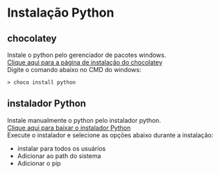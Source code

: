 # Instalação Python  
  
## chocolatey  
Instale o python pelo gerenciador de pacotes windows.  
[Clique aqui para a página de instalação do chocolatey](https://chocolatey.org/install)  
Digite o comando abaixo no CMD do windows:  
```CMD
> choco install python
```

## instalador Python
Instale manualmente o python pelo instalador python.  
[Clique aqui para baixar o instalador Python](https://www.python.org/downloads/windows)  
Execute o instalador e selecione as opções abaixo durante a instalação:  
* instalar para todos os usuários  
* Adicionar ao path do sistema  
* Adicionar o pip  
